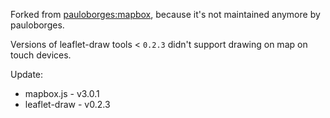 Forked from [pauloborges:mapbox](https://github.com/pauloborges/meteor-mapbox), because it's not maintained anymore by pauloborges.

Versions of leaflet-draw tools < `0.2.3` didn't support drawing on map on touch devices.

Update:
- mapbox.js - v3.0.1
- leaflet-draw - v0.2.3